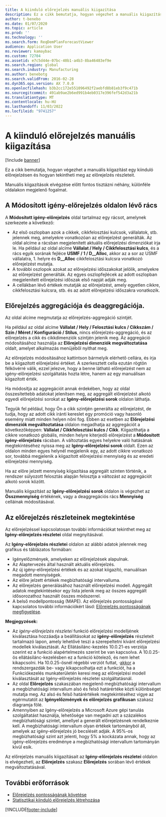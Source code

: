 ```yaml
---
title: A kiinduló előrejelzés manuális kiigazítása
description: Ez a cikk bemutatja, hogyan végezhet a manuális kiigazítást egy kiinduló előrejelzésen és hogyan tekintheti meg az előrejelzés részleteit.
author: t-benebo
ms.date: 01/07/2020
ms.topic: article
ms.prod: ''
ms.technology: ''
ms.search.form: ReqDemPlanForecastViewer
audience: Application User
ms.reviewer: kamaybac
ms.custom: 72704
ms.assetid: e7c5d44e-07bc-40b1-a4b3-8ba46483ef9e
ms.search.region: global
ms.search.industry: Manufacturing
ms.author: benebotg
ms.search.validFrom: 2016-02-28
ms.dyn365.ops.version: AX 7.0.0
ms.openlocfilehash: b3b2cc172e551096492f2aebfd8b81eb3f9c471b
ms.sourcegitcommit: 491ab9ae2b6ed991b4eb0317e396fef542d3a21b
ms.translationtype: MT
ms.contentlocale: hu-HU
ms.lasthandoff: 11/03/2022
ms.locfileid: "9741257"
---
```

# <a name="make-manual-adjustments-to-the-baseline-forecast"></a>A kiinduló előrejelzés manuális kiigazítása

[!include [banner](../includes/banner.md)]

Ez a cikk bemutatja, hogyan végezhet a manuális kiigazítást egy kiinduló előrejelzésen és hogyan tekintheti meg az előrejelzés részleteit. 

Manuális kiigazítások elvégzése előtt fontos tisztázni néhány, különféle oldalakon megjelenő fogalmat.

## <a name="grid-on-the-adjusted-demand-forecast-page"></a>A Módosított igény-előrejelzés oldalon lévő rács
A **Módosított igény-előrejelzés** oldal tartalmaz egy rácsot, amelynek szerkezete a következő:

-   Az első oszlopban azok a cikkek, cikkfelosztási kulcsok, vállalatok, stb. jelennek meg, amelyekre vonatkozóan az előrejelzést generálták. Az oldal alcíme a rácsban megjelenített aktuális előrejelzési dimenziókat írja le. Ha például az oldal alcíme **Vállalat / Hely / Cikkfelosztási kulcs**, és a rács egyik sorának fejléce **USMF / 1 / D\__Alloc**, akkor az a sor az USMF vállalatra, 1. helyre és **D\__Alloc** cikkfelosztási kulcsra vonatkozó előrejelzést mutatja.
-   A további oszlopok azokat az előrejelzési időszakokat jelölik, amelyekre az előrejelzést generálták. Az egyes oszlopfejlécek az adott oszlopban megjelenített előrejelzési időszak első napját adják meg.
-   A cellákban lévő értékek mutatják az előrejelzést, amely egyetlen cikkre, cikkfelosztási kulcsra, stb. és az adott előrejelzési időszakra vonatkozik.

## <a name="forecast-aggregation-and-de-aggregation"></a>Előrejelzés aggregációja és deaggregációja.
Az oldal alcíme megmutatja az előrejelzés-aggregáció szintjét. 

Ha például az oldal alcíme **Vállalat / Hely / Felosztási kulcs / Cikkszám / Szín / Méret / Konfiguráció / Stílus**, nincs előrejelzés-aggregáció, és az előrejelzés a cikk és cikkdimenziók szintjén jelenik meg. Az aggregáció módosításához használja az **Előrejelzési dimenziók megváltoztatása** oldalt, amelyet alkalmazás menüjéből nyithat meg. 

Az előrejelzés módosításához kattintson bármelyik elérhető cellára, és írja be a kiigazított előrejelzési értéket. A szerkesztett cella ezután rögtön félkövérré válik, ezzel jelezve, hogy a benne látható előrejelzést nem az igény-előrejelzési szolgáltatás hozta létre, hanem az egy manuálisan kiigazított érték. 

Ha módosítja az aggregációt annak érdekében, hogy az oldal összesítettebb adatokat jelenítsen meg, az aggregált előrejelzést alkotó egyedi előrejelzési sorokat az **Igény-előrejelzési sorok** oldalon láthatja. 

Tegyük fel például, hogy Ön a cikk szintjén generálta az előrejelzést, de tudja, hogy az adott cikk iránti kereslet egy promóció vagy hasonló esemény miatt minden helyen nőni fog. Ebben az esetben az **Előrejelzési dimenziók megváltoztatása** oldalon megadhatja az aggregációt a következőképpen: **Vállalat / Cikkfelosztási kulcs / Cikk**. Kiigazíthatja a cikkre vonatkozó globális, minden helyre kiterjedő előrejelzést a **Módosított igény-előrejelzés** rácsban. A változtatás egyes helyekre való hatásának megtekintéséhez nyissa meg az **Igény-előrejelzési sorok** oldalt. Ezen az oldalon minden egyes helynél megjelenik egy, az adott cikkre vonatkozó sor, továbbá megjelenik a kiigazított előrejelzési mennyiség és az eredeti előrejelzési mennyiség. 

Ha az előre jelzett mennyiség kiigazítása aggregált szinten történik, a rendszer súlyozott felosztás alapján felosztja a változást az aggregációt alkotó sorok között. 

Manuális kiigazítást az **Igény-előrejelzési sorok** oldalon is végezhet az **Összmennyiség** értékének, vagy a deaggregációs rács **Mennyiség** celláinak módosításával.

## <a name="viewing-details-of-the-forecast"></a>Az előrejelzés részleteinek megtekintése
Az előrejelzéssel kapcsolatosan további információkat tekinthet meg az **Igény-előrejelzés részletei** oldal megnyitásával. 

Az **Igény-előrejelzés részletei** oldalon az alábbi adatok jelennek meg grafikus és táblázatos formában:

-   Igényelőzmények, amelyeken az előrejelzések alapulnak.
-   Az Alaptervezés által használt aktuális előrejelzés.
-   Az új igény-előrejelzési értékek és az azokat kiigazító, manuálisan megadott mennyiségek.
-   Az előre jelzett értékek megbízhatósági intervalluma.
-   Az előrejelzés generálásához használt előrejelzési modell. Aggregált adatok megtekintésekor egy lista jelenik meg az összes aggregált idősorozathoz használt összes módszerrel.
-   A belső modellpontosság (MAPE). Az előrejelzés pontosságával kapcsolatos további információkért lásd: [Előrejelzés pontosságának megfigyelése](monitor-forecast-accuracy.md).

**Megjegyzések:**

- Az *igény-előrejelzés részletei* funkció előrejelzési modelljének kiválasztása hozzáadja a beállításokat az **igény-előrejelzés** részleteit tartalmazó lapon, amely lehetővé teszi a szerepeltetni kívánt előrejelzési modellek kiválasztását. Az Ellátásilánc-kezelés 10.0.21-es verziója szerint ez a funkció alapértelmezés szerint be van kapcsolva. A 10.0.25-ös ellátásilánc-kezelésben ez a funkció kötelező, és nem lehet kikapcsolni. Ha 10.0.25-ösnél régebbi verziót futtat, *·*[akkor](../../fin-ops-core/fin-ops/get-started/feature-management/feature-management-overview.md) a rendszergazdák be- vagy kikapcsolhatja ezt a funkciót, ha a Funkciókezelés munkaterületén keresi meg az előrejelzési modell kiválasztását az Igény-előrejelzés részletei szolgáltatásnál.
- Az oldal **Előrejelzés** szakaszában megjelenő megbízhatósági intervallum a megbízhatósági intervallum alsó és felső határértéke közti különbséget mutatja meg. Az alsó és felső határértékek megtekintéséhez vigye az egérmutatót az **Igényelőzmények és előrejelzés grafikusan** szakasz diagramja fölé.
- Amennyiben az Igény-előrejelzés a Microsoft Azure gépi tanulás szolgáltatást használja, lehetősége van megadni azt a százalékos megbízhatósági szintet, amellyel a generált előrejelzésnek rendelkeznie kell. A megbízhatósági intervallum olyan értékek tartományból áll, amelyek az igény-előrejelzés jó becslését adják. A 95%-os megbízhatósági szint azt jelenti, hogy 5% a kockázata annak, hogy az igény-előrejelzés eredménye a megbízhatósági intervallum tartományán kívül esik.

Az előrejelzés manuális kiigazításait az **Igény-előrejelzés részletei** oldalon is elvégezheti, az **Előrejelzés** szakasz **Előrejelzés** sorában lévő értékek megváltoztatásával.

## <a name="additional-resources"></a>További erőforrások

- [Előrejelzés pontosságának követése](monitor-forecast-accuracy.md)
- [Statisztikai kiinduló előrejelzés létrehozása](generate-statistical-baseline-forecast.md)





[!INCLUDE[footer-include](../../includes/footer-banner.md)]